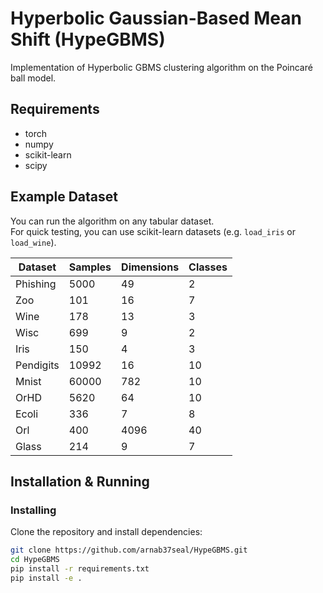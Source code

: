 # Hyperbolic Gaussian-Based Mean Shift (HypeGBMS)

Implementation of Hyperbolic GBMS clustering algorithm on the Poincaré ball model.

## Requirements
- torch
- numpy
- scikit-learn
- scipy

## Example Dataset
You can run the algorithm on any tabular dataset.  
For quick testing, you can use scikit-learn datasets (e.g. `load_iris` or `load_wine`).

| Dataset      | Samples | Dimensions | Classes |
|-------------|---------|-----------|---------|
| Phishing    | 5000    | 49        | 2       |
| Zoo         | 101     | 16        | 7       |
| Wine        | 178     | 13        | 3       |
| Wisc        | 699     | 9         | 2       |
| Iris        | 150     | 4         | 3       |
| Pendigits   | 10992   | 16        | 10      |
| Mnist       | 60000   | 782       | 10      |
| OrHD        | 5620    | 64        | 10      |
| Ecoli       | 336     | 7         | 8       |
| Orl         | 400     | 4096      | 40      |
| Glass       | 214     | 9         | 7       |



## Installation & Running
### Installing
Clone the repository and install dependencies:

```bash
git clone https://github.com/arnab37seal/HypeGBMS.git
cd HypeGBMS
pip install -r requirements.txt
pip install -e .

